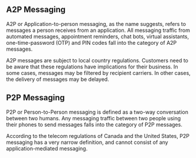 ## A2P Messaging
A2P or Application-to-person messaging, as the name suggests, refers to messages a person receives from an application. All messaging traffic from automated messages, appointment reminders, chat bots, virtual assistants, one-time-password (OTP) and PIN codes fall into the category of A2P messages. 

A2P messages are subject to local country regulations. Customers need to be aware that these regulations have implications for their business. In some cases, messages may be filtered by recipient carriers. In other cases, the delivery of messages may be delayed. 

## P2P Messaging
P2P or Person-to-Person messaging is defined as a two-way conversation between two humans. Any messaging traffic between two people using their phones to send messages falls into the category of P2P messages. 

According to the telecom regulations of Canada and the United States, P2P messaging has a very narrow definition, and cannot consist of any application-mediated messaging.